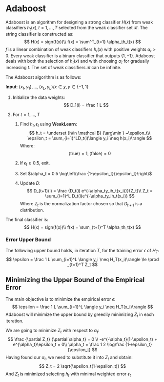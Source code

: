 # Adaboost

Adaboost is an algorithm for designing a strong classifier $H(x)$ from weak classifiers $h_t(x), t = 1,\dots,T$ selected from the weak classifier set $\mathcal B$. The string classifier is constructed as:
$$
H(x) = sign(f(x))\\
f(x) = \sum^T_{t=1} \alpha_th_t(x)
$$
$f$ is a linear combination of weak classifiers $h_t(x)$ with positive weights $\alpha_t > 0$. Every weak classifier is a binary classifier that outputs $\{1,-1\}$. Adaboost deals with both the selection of $h_t(x)$ and with choosing $\alpha_t$ for gradually increasing $t$. The set of weak classifiers $\mathcal B$ can be infinite.

The Adaboost algorithm is as follows:

**Input**: $(x_1,y_1),\dots,(x_L,y_L) / x \in \chi , y \in \{-1,1\}$

1. Initialize the data weights:
   $$
   D_1(i) = \frac 1 L
   $$

2. For $t = 1,\dots,T$

   1. Find $h_t, \epsilon_t$ using **WeakLearn**:
      $$
      h_t = \underset {h\in \mathcal B} {\arg\min } ~\epsilon_t\\
      \epsilon_t = \sum_{i=1}^LD_t(i)\langle y_i \neq h(x_i)\rangle
      $$
      Where:
      $$
      \langle \text{true} \rangle = 1, \langle\text{false}\rangle = 0
      $$

   2. If $\epsilon_t \ge 0.5$, exit.

   3. Set $\alpha_t = 0.5 \log\left(\frac {1-\epsilon_t}{\epsilon_t}\right)$

   4. Update $D$:
      $$
      D_{t+1}(i) = \frac {D_t(i) e^{-\alpha_ty_ih_t(x_i)}}{Z_t}\\
      Z_t = \sum_{i=1}^L D_t(i)e^{-\alpha_ty_ih_t(x_i)}
      $$
      Where $Z_t$ is the normalization factor chosen so that $D_{t+1}$ is a distribution.

The final classifier is:
$$
H(x) = sign(f(x))\\
f(x) = \sum_{t+1}^T \alpha_th_t(x)
$$

### Error Upper Bound 

The following upper bound holds, in iteration $T$, for the training error $\epsilon$ of $H_T$:
$$
\epsilon = \frac 1 L \sum_{i=1}^L \langle y_i \neq H_T(x_i)\rangle \le \prod _{t=1}^T Z_t
$$

## Minimizing the Upper Bound of the Empirical Error

The main objective is to minimize the empirical error $\epsilon$:
$$
\epsilon = \frac 1 L \sum_{i=1}^L \langle y_i \neq H_T(x_i)\rangle
$$
Adaboost will minimize the upper bound by greedily minimizing $Z_t$ in each iteration.

We are going to minimize $Z_t$ with respect to $\alpha_t$:
$$
\frac {\partial Z_t} {\partial \alpha_t} = 0 \\
-e^{-\alpha_t}(1-\epsilon_t) + e^{\alpha_t}\epsilon_t = 0\\
\alpha_t = \frac 1 2 \log\frac {1-\epsilon_t}{\epsilon_t}
$$
Having found our $\alpha_t$, we need to substitute it into $Z_t$ and obtain:
$$
Z_t = 2 \sqrt{\epsilon_t(1-\epsilon_t)}
$$
And $Z_t$ is minimized selecting $h_t$ with minimal weighted error $\epsilon_t$